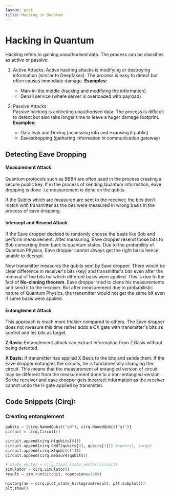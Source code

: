 ```yaml
---
layout: post
title: Hacking in Qunatum
---
```

# Hacking in Quantum

Hacking refers to gaining unauthorised data. The process can be classifies as active or passive:

1. Active Attacks: 
   Active hacking attacks is modifying or destroying information (similar to Deepfakes). The process is easy to detect but often causes immediate damage.
   **Examples:** 
   - Man-in-the middle (hacking and modifying the information)
   - Denali service (where server is overloaded with payload)

2. Passive Attacks:  
   Passive hacking is collecting unauthorised data. The process is difficult to detect but also take longer time to leave a huger damage footprint.
   **Examples:** 
   - Data leak and Doxing (accessing info and exposing it public)
   - Eavesdropping (gathering information in communication gateway)

## Detecting Eave Dropping 

#### Measurement Attack
Quantum protocols such as BB84 are often used in the process creating a secure public key. If in the process of sending Quantum information, eave dropping is done .i.e measurement is done on the qubits.

If the Qubits which are measured are sent to the receiver, the bits don't match with transmitter as the bits were measured in wrong basis in the process of eave dropping. 

#### Intercept and Resend Attack
If the Eave dropper decided to randomly choose the basis like Bob and perform measurement. After measuring, Eave dropper resend those bits to Bob converting them back to quantum states. Due to the probability of Quantum Physics, Eave dropper cannot always get the right basis hence unable to decrypt. 

Now transmitter measures the qubits sent by Eave dropper. There would be clear difference in receiver's bits (key) and transmitter's bits even after the removal of the bits for which different basis were applied. This is due to the fact of **No-cloning theorem**. Eave dropper tried to clone his measurements and send it to the receiver. But after measurement due to probabilistic nature of Quantum Physics, the transmitter would not get the same bit even if same basis were applied.  

#### Entanglement Attack
This approach is much more trickier compared to others. The Eave dropper does not measure this time rather adds a CX gate with transmitter's bits as control and his bits as target.

**Z Basis:**
Entanglement attack can extract information from Z Basis without being detected.

**X Basis:**
If transmitter has applied X Basis to the bits and sends them. If the Eave dropper entangles the circuits, he is fundamentally changing the circuit. This means that the measurement of entangled version of circuit may be different from the measurement done to a non-entangled version. So the receiver and eave dropper gets incorrect information as the receiver cannot undo the H gate applied by transmitter.

## Code Snippets (Cirq):

### Creating entanglement
```python
qubits = [cirq.NamedQubit("q0"), cirq.NamedQubit("q1")]
circuit = cirq.Circuit()

circuit.append(cirq.H(qubits[0]))
circuit.append(cirq.CNOT(qubits[0], qubits[1])) #control, target
circuit.append(cirq.X(qubits[1]))
circuit.append(cirq.measure(qubits))

# state_vector = cirq.final_state_vector(circuit)
simulator = cirq.Simulator()
result = sim.run(circuit, repetaions=1000)

historgram = cirq.plot_state_histogram(result, plt.subplot())
plt.show()
```





